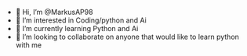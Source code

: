 - 👋 Hi, I’m @MarkusAP98
- 👀 I’m interested in Coding/python and Ai
- 🌱 I’m currently learning Python and Ai
- 💞️ I’m looking to collaborate on anyone that would like to learn python with me

<!---
MarkusAP98/MarkusAP98 is a ✨ special ✨ repository because its `README.md` (this file) appears on your GitHub profile.
You can click the Preview link to take a look at your changes.
--->
